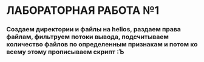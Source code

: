 # ЛАБОРАТОРНАЯ РАБОТА №1

### Создаем директории и файлы на helios, раздаем права файлам, фильтруем потоки вывода, подсчитываем количество файлов по определенным признакам и потом ко всему этому прописываем скрипт :Ъ 